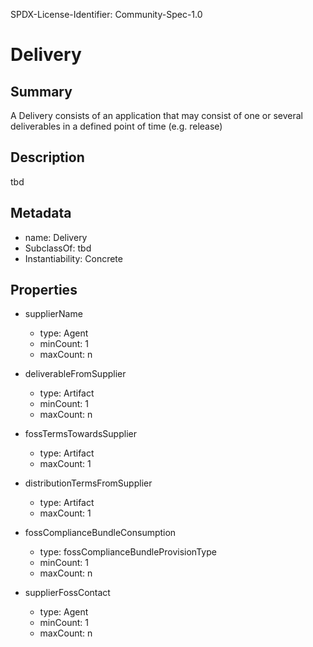 SPDX-License-Identifier: Community-Spec-1.0

# Delivery

## Summary

A Delivery consists of an application that may consist of one or several deliverables in a defined point of time (e.g. release)

## Description

tbd

## Metadata

- name: Delivery
- SubclassOf: tbd
- Instantiability: Concrete

## Properties

- supplierName
  - type: Agent
  - minCount: 1
  - maxCount: n

- deliverableFromSupplier
  - type: Artifact
  - minCount: 1
  - maxCount: n

- fossTermsTowardsSupplier
  - type: Artifact
  - maxCount: 1

- distributionTermsFromSupplier
  - type: Artifact
  - maxCount: 1

- fossComplianceBundleConsumption
  - type: fossComplianceBundleProvisionType
  - minCount: 1
  - maxCount: n

- supplierFossContact
  - type: Agent
  - minCount: 1
  - maxCount: n

